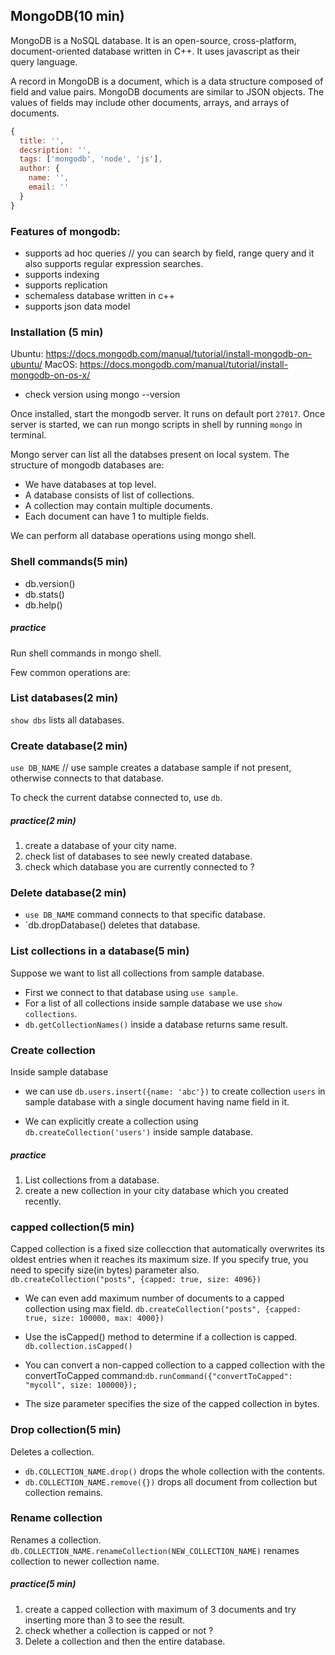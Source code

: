 ## MongoDB(10 min)
MongoDB is a NoSQL database. It is an open-source, cross-platform, document-oriented database written in C++. It uses javascript as their query language.

A record in MongoDB is a document, which is a data structure composed of field and value pairs. MongoDB documents are similar to JSON objects. The values of fields may include other documents, arrays, and arrays of documents.

```js
{
  title: '',
  decsription: '',
  tags: ['mongodb', 'node', 'js'],
  author: {
    name: '',
    email: ''
  }
}
```
### Features of mongodb:
  - supports ad hoc queries // you can search by field, range query and it also supports regular expression searches.
  - supports indexing
  - supports replication
  - schemaless database written in c++
  - supports json data model

### Installation (5 min)
Ubuntu: https://docs.mongodb.com/manual/tutorial/install-mongodb-on-ubuntu/
MacOS: https://docs.mongodb.com/manual/tutorial/install-mongodb-on-os-x/

 - check version using mongo --version

Once installed, start the mongodb server. It runs on default port `27017`.
Once server is started, we can run mongo scripts in shell by running `mongo` in terminal.

Mongo server can list all the databses present on local system. The structure of mongodb databases are:

  - We have databases at top level.
  - A database consists of list of collections.
  - A collection may contain multiple documents.
  - Each document can have 1 to multiple fields.

We can perform all database operations using mongo shell.
### Shell commands(5 min)
  - db.version()
  - db.stats()
  - db.help()

##### practice 
Run shell commands in mongo shell.

Few common operations are: 
### List databases(2 min)
`show dbs` lists all databases.

### Create database(2 min)
`use DB_NAME` // use sample creates a database sample if not present, otherwise connects to that database.

To check the current databse connected to, use `db`.

##### practice(2 min)
1. create a database of your city name.
2. check list of databases to see newly created database.
3. check which database you are currently connected to ?

### Delete database(2 min)
  - `use DB_NAME` command connects to that specific database.
  - `db.dropDatabase() deletes that database.

### List collections in a database(5 min)
Suppose we want to list all collections from sample database.
  - First we connect to that database using `use sample`.
  - For a list of all collections inside sample database we use `show collections`.
  - `db.getCollectionNames()` inside a database returns same result.

### Create collection
Inside sample database
  - we can use `db.users.insert({name: 'abc'})` to create collection `users` in sample database with a single document having name field in it.

  - We can explicitly create a collection using `db.createCollection('users')` inside sample database.

##### practice 
1. List collections from a database.
2. create a new collection in your city database which you created recently.

### capped collection(5 min)
Capped collection is a fixed size collecction that automatically overwrites its oldest entries when it reaches its maximum size. If you specify true, you need to specify size(in bytes) parameter also.
`db.createCollection("posts", {capped: true, size: 4096})`

  - We can even add maximum number of documents to a capped collection using max field.
`db.createCollection("posts", {capped: true, size: 100000, max: 4000})`

  - Use the isCapped() method to determine if a collection is capped.
  `db.collection.isCapped()`

  - You can convert a non-capped collection to a capped collection with the convertToCapped command:`db.runCommand({"convertToCapped": "mycoll", size: 100000});`

  - The size parameter specifies the size of the capped collection in bytes.

### Drop collection(5 min)
Deletes a collection.
  - `db.COLLECTION_NAME.drop()` drops the whole collection with the contents. 
  - `db.COLLECTION_NAME.remove({})` drops all document from collection but collection remains.

### Rename collection
Renames a collection.
`db.COLLECTION_NAME.renameCollection(NEW_COLLECTION_NAME)` renames collection to newer collection name.  

##### practice(5 min)
1. create a capped collection with maximum of 3 documents and try inserting more than 3 to see the result. 
2. check whether a collection is capped or not ?
3. Delete a collection and then the entire database. 





